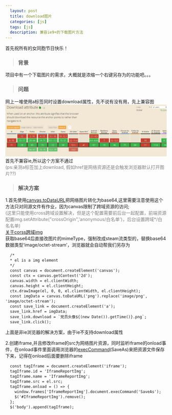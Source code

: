 ```yaml
---
  layout: post
  title: download图片
  categories: [js]
  tags: [js]
  description: 兼容ie9+的下载图片方法
---
```


首先祝所有的女同胞节日快乐！

>### 背景

项目中有一个下载图片的需求，大概就是浓缩一个右键另存为的功能吧。。。

>### 问题

网上一堆使用a标签同时设置download属性，先不说有没有用，先上兼容图<br>
![download 兼容](/images/js/download1.png "js")<br>
首先不兼容ie,所以这个方案不通过<br>
<label style="color:gray">(ps:亲测a标签加上download, 假如href是网络资源还是会触发浏览器默认打开图片??)</label><br>


>### 解决方案

1.首先使用[canvas.toDataURL](https://developer.mozilla.org/en-US/docs/Web/API/HTMLCanvasElement/toDataURL)把网络图片转化为base64,这里需要注意使用这个方法只对同源文件有作业，因为canvas限制了跨域资源的访问;<br>
<label style="color:gray"> (这里只能使用cross跨域设置解决，但是这个配置需要前后台一起配置，前端资源配置img.setAttribute("crossOrigin",'anonymous/白名单')，后台设置跨域*/白名名单)</label><br>
[关于corss跨域img](https://developer.mozilla.org/zh-CN/docs/Web/HTML/CORS_enabled_image)<br>
获取base64后直接改图片的mimeType，强制改成steam流类型的，替换base64数据类型‘image/octet-stream’，浏览器就会自动帮我们另存为
```
  /*
  * el is a img element
  */
  const canvas = document.createElement('canvas');
  const ctx = canvas.getContext('2d');
  canvas.width = el.clientWidth;
  canvas.height = el.clientHeight;
  ctx.drawImage(el, 0, 0, el.clientWidth, el.clientHeight);
  const imgData = canvas.toDataURL('png').replace('image/png', 'image/octet-stream');
  const save_link = document.createElement('a');
  save_link.href = imgData;
  save_link.download = `党员头像${(new Date()).getTime()}.png`;
  save_link.click();
```

上面是非ie浏览器的解决方案，由于ie不支持download属性

2.创建iframe,并且修改iframe的src为网络图片资源，同时监听iframe的onload事件，在onload事件里面调用浏览器的[execCommand](https://developer.mozilla.org/zh-CN/docs/Web/API/Document/execCommand)(SaveAs)来把资源文件保存下来，记得在onload后面要删除iframe
```
  const tagIframe = document.createElement('iframe');
  tagIframe.id = 'IframeReportImg';
  tagIframe.name = 'IframeReportImg';
  tagIframe.src = el.src;
  tagIframe.onload = () => {
    window.frames['IframeReportImg'].document.execCommand('SaveAs');
    $('#IframeReportImg').remove();
  };
  $('body').append(tagIframe);
```






